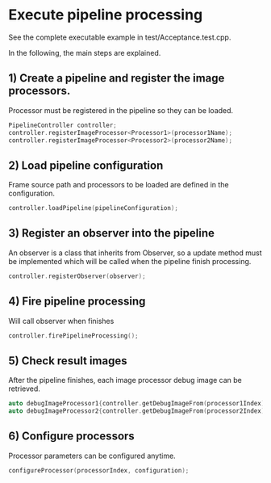 # Execute pipeline processing
See the complete executable example in test/Acceptance.test.cpp.

In the following, the main steps are explained.

## 1) Create a pipeline and register the image processors.
Processor must be registered in the pipeline so they can be loaded.
```cpp
PipelineController controller;
controller.registerImageProcessor<Processor1>(processor1Name);
controller.registerImageProcessor<Processor2>(processor2Name);
```

## 2) Load pipeline configuration
Frame source path and processors to be loaded are defined in the configuration.
```cpp
controller.loadPipeline(pipelineConfiguration);
```

## 3) Register an observer into the pipeline
An observer is a class that inherits from Observer, so a update method must be implemented which will be called when the pipeline finish processing.

```cpp
controller.registerObserver(observer);
```

## 4) Fire pipeline processing
Will call observer when finishes
```cpp
controller.firePipelineProcessing();
```

## 5) Check result images
After the pipeline finishes, each image processor debug image can be retrieved.
```cpp
auto debugImageProcessor1{controller.getDebugImageFrom(processor1Index)};
auto debugImageProcessor2{controller.getDebugImageFrom(processor2Index)};
```

## 6) Configure processors
Processor parameters can be configured anytime.
```cpp
configureProcessor(processorIndex, configuration);
```